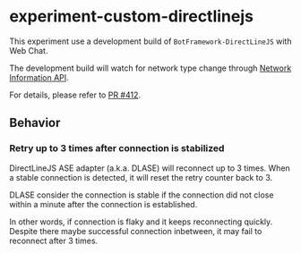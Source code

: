# experiment-custom-directlinejs

This experiment use a development build of `BotFramework-DirectLineJS` with Web Chat.

The development build will watch for network type change through [Network Information API](https://developer.mozilla.org/en-US/docs/Web/API/Network_Information_API).

For details, please refer to [PR #412](https://github.com/microsoft/BotFramework-DirectLineJS/pull/412).

## Behavior

### Retry up to 3 times after connection is stabilized

DirectLineJS ASE adapter (a.k.a. DLASE) will reconnect up to 3 times. When a stable connection is detected, it will reset the retry counter back to 3.

DLASE consider the connection is stable if the connection did not close within a minute after the connection is established.

In other words, if connection is flaky and it keeps reconnecting quickly. Despite there maybe successful connection inbetween, it may fail to reconnect after 3 times.
